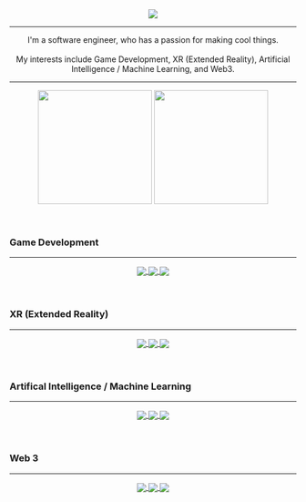 <div align="center">
  <img align="center" src="https://capsule-render.vercel.app/api?type=waving&color=0:8A0000,100:1D0043&height=250&section=header&text=BGHProjects&fontSize=80&fontColor=ffffff&animation=fadeIn"/>
</div>


<hr>

<div align="center">
I'm a software engineer, who has a passion for making cool things. 
</br>
</br>
My interests include Game Development, XR (Extended Reality), Artificial Intelligence / Machine Learning, and Web3.
</div>
<hr>

<div align="center" justify-content="space-evenly" width="100%">
  <img height="200" src="https://github-readme-stats.vercel.app/api?username=BGHProjects&show_icons=true&theme=midnight-purple" align="center"/>
  <img height="200" src="https://github-readme-stats.vercel.app/api/top-langs/?username=BGHProjects&layout=compact&theme=midnight-purple&langs_count=6&hide=html,php,css,haskell,visual%20basic,scss,vue" align="center"/>
 </div>
 
 </br>
</br>
       
 
 ### Game Development
 <hr>
 <div align="center" >
  <a  href="https://github.com/BGHProjects/World_Engine_VR_Unity_Game">
  <img  align="center" src="https://github-readme-stats.vercel.app/api/pin/?username=bghprojects&repo=World_Engine_VR_Unity_Game&show_owner=true&theme=midnight-purple" />
  </a>
  
   <a href="https://github.com/BGHProjects/MetaRanger_v1">
  <img  align="center" src="https://github-readme-stats.vercel.app/api/pin/?username=bghprojects&repo=MetaRanger_v1&show_owner=true&theme=midnight-purple" />
  </a>
 
  <a href="https://github.com/BGHProjects/DotsAndBoxes">
  <img align="center" src="https://github-readme-stats.vercel.app/api/pin/?username=bghprojects&repo=DotsAndBoxes&show_owner=true&theme=midnight-purple" />
  </a>
  </div>
  
  </br>
</br>
 
### XR (Extended Reality)
<hr>
 <div align="center">
  <a  href="https://github.com/BGHProjects/TowerOfHanoiVR_UnityGame">
  <img  align="center" src="https://github-readme-stats.vercel.app/api/pin/?username=bghprojects&repo=TowerOfHanoiVR_UnityGame&show_owner=true&theme=midnight-purple" />
  </a>
  
   <a href="https://github.com/BGHProjects/SpaceTiltBrushProject_POC">
  <img  align="center" src="https://github-readme-stats.vercel.app/api/pin/?username=bghprojects&repo=SpaceTiltBrushProject_POC&show_owner=true&theme=midnight-purple" />
  </a>
 
  <a href="https://github.com/BGHProjects/HoloballZenModeImitatorVR_POC">
  <img align="center" src="https://github-readme-stats.vercel.app/api/pin/?username=bghprojects&repo=HoloballZenModeImitatorVR_POC&show_owner=true&theme=midnight-purple" />
  </a>
  </div>
  
   </br>
</br>

 ### Artifical Intelligence / Machine Learning
 <hr>
 <div align="center">
  <a  href="https://github.com/BGHProjects/Photo-to-VanGogh-CycleGAN">
  <img  align="center" src="https://github-readme-stats.vercel.app/api/pin/?username=bghprojects&repo=Photo-to-VanGogh-CycleGAN&show_owner=true&theme=midnight-purple" />
  </a>
  
   <a href="https://github.com/BGHProjects/A2C-vs-PPO-SpaceInvaders">
  <img  align="center" src="https://github-readme-stats.vercel.app/api/pin/?username=bghprojects&repo=A2C-vs-PPO-SpaceInvaders&show_owner=true&theme=midnight-purple" />
  </a>
 
  <a href="https://github.com/BGHProjects/Traffic-Sign-Classifier-Vision-Transformer">
  <img align="center" src="https://github-readme-stats.vercel.app/api/pin/?username=bghprojects&repo=Traffic-Sign-Classifier-Vision-Transformer&show_owner=true&theme=midnight-purple" />
  </a>
  </div>
  </br>
</br>
 
 ### Web 3 
 <hr>
  <div align="center">
  <a  href="https://github.com/BGHProjects/MetaBlox-v1">
  <img  align="center" src="https://github-readme-stats.vercel.app/api/pin/?username=bghprojects&repo=MetaBlox-v1&show_owner=true&theme=midnight-purple" />
  </a>
  
   <a href="https://github.com/BGHProjects/Unity-NFT-Gallery-V1">
  <img  align="center" src="https://github-readme-stats.vercel.app/api/pin/?username=bghprojects&repo=Unity-NFT-Gallery-V1&show_owner=true&theme=midnight-purple" />
  </a>
 
  <a href="https://github.com/BGHProjects/FundingDAO">
  <img align="center" src="https://github-readme-stats.vercel.app/api/pin/?username=bghprojects&repo=FundingDAO&show_owner=true&theme=midnight-purple" />
  </a>
  </div>
  </br>
</br>





